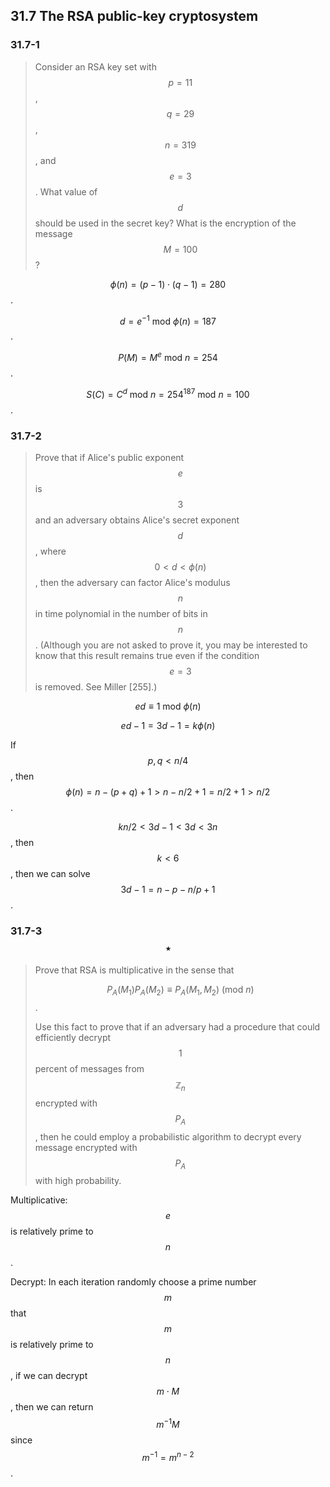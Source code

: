 ## 31.7 The RSA public-key cryptosystem

### 31.7-1

> Consider an RSA key set with $$p = 11$$, $$q = 29$$, $$n = 319$$, and $$e = 3$$. What value of $$d$$ should be used in the secret key? What is the encryption of the message $$M = 100$$?

$$\phi(n) = (p - 1) \cdot (q - 1) = 280$$.

$$d = e^{-1} ~\text{mod}~ \phi(n) = 187$$.

$$P(M) = M^e ~\text{mod}~ n = 254$$.

$$S(C) = C^d ~\text{mod}~ n = 254^{187} ~\text{mod}~ n =  100$$.

### 31.7-2

> Prove that if Alice's public exponent $$e$$ is $$3$$ and an adversary obtains Alice's secret exponent $$d$$, where $$0 < d < \phi(n)$$, then the adversary can factor Alice's modulus $$n$$ in time polynomial in the number of bits in $$n$$. (Although you are not asked to prove it, you may be interested to know that this result remains true even if the condition $$e = 3$$ is removed. See Miller [255].)

$$ed \equiv 1 ~\text{mod}~ \phi(n)$$

$$ed - 1 = 3d - 1 = k \phi(n)$$

If $$p, q < n / 4$$, then $$\phi(n) = n - (p + q) + 1 > n - n / 2 + 1 = n / 2 + 1 > n / 2$$.

$$kn / 2 < 3d - 1 < 3d < 3n$$, then $$k < 6$$, then we can solve $$3d - 1 = n - p - n / p + 1$$.

### 31.7-3 $$\star$$

> Prove that RSA is multiplicative in the sense that
> 
> $$P_A(M_1) P_A(M_2) \equiv P_A(M_1, M_2) ~(\text{mod}~n)$$.
> 
> Use this fact to prove that if an adversary had a procedure that could efficiently decrypt $$1$$ percent of messages from $$\mathbb{Z}_n$$ encrypted with $$P_A$$, then he could employ a probabilistic algorithm to decrypt every message encrypted with $$P_A$$ with high probability.

Multiplicative:
$$e$$ is relatively prime to $$n$$.

Decrypt:
In each iteration randomly choose a prime number $$m$$ that $$m$$ is relatively prime to $$n$$, if we can decrypt $$m \cdot M$$, then we can return $$m^{-1} M$$ since $$m^{-1} = m^{n - 2}$$.
